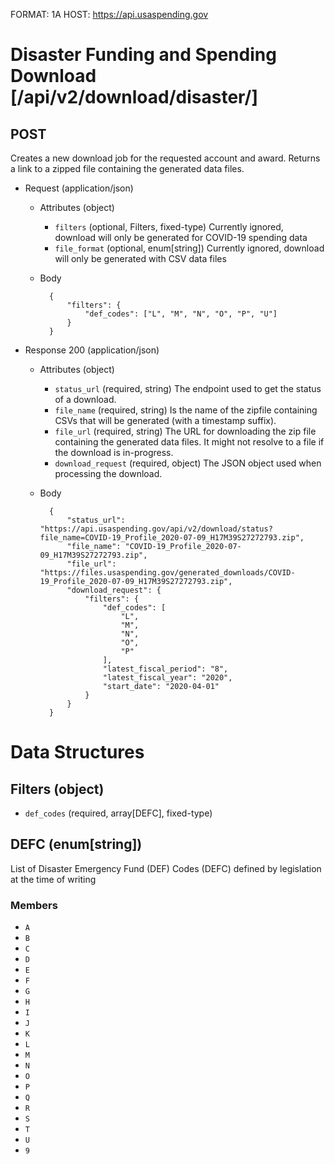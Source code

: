 FORMAT: 1A
HOST: https://api.usaspending.gov

# Disaster Funding and Spending Download [/api/v2/download/disaster/]

## POST

Creates a new download job for the requested account and award. Returns a link to a zipped file containing the generated data files.

+ Request (application/json)
    + Attributes (object)
        + `filters` (optional, Filters, fixed-type)
            Currently ignored, download will only be generated for COVID-19 spending data
        + `file_format` (optional, enum[string])
            Currently ignored, download will only be generated with CSV data files
    + Body

            {
                "filters": {
                    "def_codes": ["L", "M", "N", "O", "P", "U"]
                }
            }

+ Response 200 (application/json)
    + Attributes (object)
        + `status_url` (required, string)
            The endpoint used to get the status of a download.
        + `file_name` (required, string)
            Is the name of the zipfile containing CSVs that will be generated (with a timestamp suffix).
        + `file_url` (required, string)
            The URL for downloading the zip file containing the generated data files. It might not resolve to a file if the download is in-progress.
        + `download_request` (required, object)
            The JSON object used when processing the download.
    + Body

            {
                "status_url": "https://api.usaspending.gov/api/v2/download/status?file_name=COVID-19_Profile_2020-07-09_H17M39S27272793.zip",
                "file_name": "COVID-19_Profile_2020-07-09_H17M39S27272793.zip",
                "file_url": "https://files.usaspending.gov/generated_downloads/COVID-19_Profile_2020-07-09_H17M39S27272793.zip",
                "download_request": {
                    "filters": {
                        "def_codes": [
                            "L",
                            "M",
                            "N",
                            "O",
                            "P"
                        ],
                        "latest_fiscal_period": "8",
                        "latest_fiscal_year": "2020",
                        "start_date": "2020-04-01"
                    }
                }
            }

# Data Structures

## Filters (object)
+ `def_codes` (required, array[DEFC], fixed-type)

## DEFC (enum[string])
List of Disaster Emergency Fund (DEF) Codes (DEFC) defined by legislation at the time of writing

### Members
+ `A`
+ `B`
+ `C`
+ `D`
+ `E`
+ `F`
+ `G`
+ `H`
+ `I`
+ `J`
+ `K`
+ `L`
+ `M`
+ `N`
+ `O`
+ `P`
+ `Q`
+ `R`
+ `S`
+ `T`
+ `U`
+ `9`

